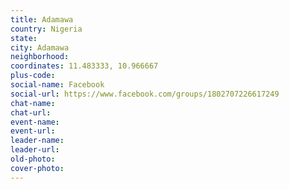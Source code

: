 ```yaml
---
title: Adamawa
country: Nigeria
state: 
city: Adamawa
neighborhood: 
coordinates: 11.483333, 10.966667
plus-code:
social-name: Facebook
social-url: https://www.facebook.com/groups/1802707226617249
chat-name:
chat-url:
event-name:
event-url:
leader-name:
leader-url:
old-photo: 
cover-photo:
---
```

